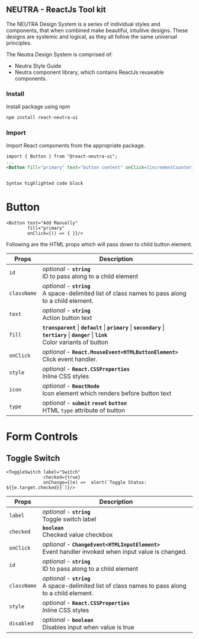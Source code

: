 ## NEUTRA - ReactJs Tool kit
The NEUTRA Design System is a series of individual styles and components, that when combined make beautiful, intuitive designs. These designs are systemic and logical, as they all follow the same universal principles.

The Neutra Design System is comprised of:
- Neutra Style Guide
- Neutra component library, which contains ReactJs reuseable components.

### Install
Install package using npm
```markdown
npm install react-neutra-ui
````

### Import
Import React components from the appropriate package.
```markdown
import { Button } from "@react-neutra-ui";
...
<Button fill="primary" text="button content" onClick={incrementCounter} />
 ```
```markdown

Syntax highlighted code block
````

# Button

```mardown
<Button text="Add Manually"
        fill="primary"
        onClick={() => { }}/>
```

Following are the HTML props which will pass down to child button element.

| Props | Description  |
|--|--|
| `id` | *optional* - **`string`** <br> ID to pass along to a child element |
| `className` | *optional* - **`string`** <br> A space-delimited list of class names to pass along to a child element. |
| `text` | *optional* - **`string`** <br> Action button text |
| `fill` | **`transparent`** \| **`default`** \| **`primary`** \| **`secondary`** \| **`tertiary`** \| **`danger`** \| **`link`** <br>  Color variants of button |
| `onClick` | *optional* - **`React.MouseEvent<HTMLButtonElement>`** <br> Click event handler.|
| `style` | *optional* - **`React.CSSProperties`** <br> Inline CSS styles |
| `icon` | *optional* - **`ReactNode`** <br> Icon element which renders before button text |
| `type` | *optional* -  **`submit`** **`reset`** **`button`** <br> HTML `type` attribute of button |

# Form Controls

## Toggle Switch

```mardown
<ToggleSwitch label="Switch"
			  checked={true}
			  onChange={(e) =>  alert(`Toggle Status: ${{e.target.checked}}`)}/>
```

| Props | Description  |
|--|--|
| `label` | *optional* - **`string`** <br> Toggle switch label |
| `checked` | **`boolean`** <br> Checked value checkbox  |
| `onClick` | *optional* - **`ChangeEvent<HTMLInputElement>`** <br> Event handler invoked when input value is changed.|
| `id` | *optional* - **`string`** <br> ID to pass along to a child element |
| `className` | *optional* - **`string`** <br> A space-delimited list of class names to pass along to a child element. |
| `style` | *optional* - **`React.CSSProperties`** <br> Inline CSS styles |
| `disabled` | *optional* - **`boolean`** <br> Disables input when value is true |
